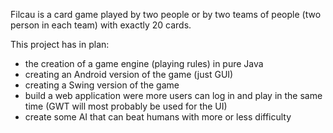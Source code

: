 Filcau is a card game played by two people or by two teams of people (two person in each team) with exactly 20 cards.

This project has in plan:
  * the creation of a game engine (playing rules) in pure Java
  * creating an Android version of the game (just GUI)
  * creating a Swing version of the game
  * build a web application were more users can log in and play in the same time (GWT will  most probably be used for the UI)
  * create some AI that can beat humans with more or less difficulty